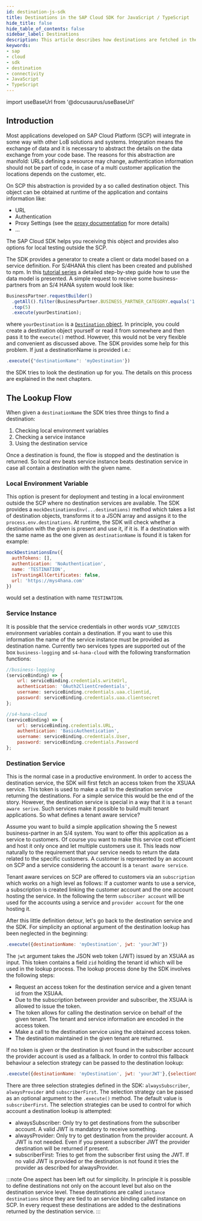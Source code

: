 ```yaml
---
id: destination-js-sdk
title: Destinations in the SAP Cloud SDK for JavaScript / TypeScript
hide_title: false
hide_table_of_contents: false
sidebar_label: Destinations
description: This article describes how destinations are fetched in the SDK and how they can be configured.
keywords:
- sap
- cloud
- sdk
- destination
- connectivity
- JavaScript 
- TypeScript
---
```


import useBaseUrl from '@docusaurus/useBaseUrl'

## Introduction ##

Most applications developed on SAP Cloud Platform (SCP) will integrate in some way with other LoB solutions and systems.
Integration means the exchange of data and it is necessary to abstract the details on the data exchange from your code base.
The reasons for this abstraction are manifold: URLs defining a resource may change, authentication information should not be part of code, in case of a multi customer application the locations depends on the customer, etc.

On SCP this abstraction is provided by a so called destination object. 
This object can be obtained at runtime of the application and contains information like:
- URL
- Authentication
- Proxy Settings (see the [proxy documentation](./proxy.md) for more details)   
- ...

The SAP Cloud SDK helps you receiving this object and provides also options for local testing outside the SCP.

The SDK provides a generator to create a client or data model based on a service definition.
For S/4HANA this client has been created and published to npm. 
In this [tutorial series](https://developers.sap.com/group.s4sdk-js-cloud-foundry.html) a detailed step-by-step guide how to use the data model is presented.
A simple request to receive some business-partners from an S/4 HANA system would look like:
```js
BusinessPartner.requestBuilder()
  .getAll().filter(BusinessPartner.BUSINESS_PARTNER_CATEGORY.equals('1'))
  .top(5)
  .execute(yourDestination);
```
where `yourDestination` is a [`Destination` object](https://sap.github.io/cloud-sdk/api/1.21.0/interfaces/sap_cloud_sdk_core.destination).
In principle, you could create a destination object yourself or read it from somewhere and then pass it to the `execute()` method.
However, this would not be very flexible and convenient as discussed above.
The SDK provides some help for this problem. 
If just a destinationName is provided i.e.:
```js
.execute({"destinationName": 'myDestination'})
```
the SDK tries to look the destination up for you.
The details on this process are explained in the next chapters.

## The Lookup Flow ##

When given a `destinationName` the SDK tries three things to find a destination:
1. Checking local environment variables
2. Checking a service instance
3. Using the destination service

Once a destination is found, the flow is stopped and the destination is returned. 
So local env beats service instance beats destination service in case all contain a destination with the given name.

### Local Environment Variable ###

This option is present for deployment and testing in a local environment outside the SCP where no destination services are available.
The SDK provides a `mockDestinationsEnv(...destinations)` method which takes a list of destination objects, transforms it to a JSON array and assigns it to the `process.env.destinations`.
At runtime, the SDK will check whether a destination with the given is present and use it, if it is.
If a destination with the same name as the one given as `destinationName` is found it is taken for example:
```js
mockDestinationsEnv({
  authTokens: [],
  authentication: 'NoAuthentication',
  name: 'TESTINATION',
  isTrustingAllCertificates: false,
  url: 'https://mys4hana.com'
})
```
would set a destination with name `TESTINATION`.

### Service Instance ###

It is possible that the service credentials in other words `VCAP_SERVICES` environment variables contain a destination.
If you want to use this information the name of the service instance must be provided as destination name.
Currently two services types are supported out of the box `business-logging` and `s4-hana-cloud` with the following transformation functions:
```js
//business-logging
(serviceBinding) => { 
    url: serviceBinding.credentials.writeUrl,
    authentication: 'OAuth2ClientCredentials',
    username: serviceBinding.credentials.uaa.clientid,
    password: serviceBinding.credentials.uaa.clientsecret
};

//s4-hana-cloud
(serviceBinding) => {
    url: serviceBinding.credentials.URL,
    authentication: 'BasicAuthentication',
    username: serviceBinding.credentials.User,
    password: serviceBinding.credentials.Password
};
```

### Destination Service ###

This is the normal case in a productive environment. 
In order to access the destination service, the SDK will first fetch an access token from the XSUAA service.
This token is used to make a call to the destination service returning the destinations.
For a simple service this would be the end of the story.
However, the destination service is special in a way that it is a `tenant aware serive`.
Such services make it possible to build multi tenant applications.
So what defines a tenant aware service?

Assume you want to build a simple application showing the 5 newest business-partner in an S/4 system.
You want to offer this application as a service to customers.
Of course you want to make this service cost efficient and host it only once and let multiple customers use it.
This leads now naturally to the requirement that your service needs to return the data related to the specific customers.
A customer is represented by an account on SCP and a service considering the account is a `tenant aware service`. 
 
Tenant aware services on SCP are offered to customers via an `subscription` which works on a high level as follows:
If a customer wants to use a service, a subscription is created linking the customer account and the one account hosting the service.
In the following the term `subscriber account` will be used for the accounts using a service and `provider account` for the one hosting it.

After this little definition detour, let's go back to the destination service and the SDK.
For simplicity an optional argument of the destination lookup has been neglected in the beginning:
```js
.execute({destinationName: 'myDestination', jwt: 'yourJWT'})
```  
The `jwt` argument takes the JSON web token (JWT) issued by an XSUAA as input. 
This token contains a field `zid` holding the tenant id which will be used in the lookup process.
The lookup process done by the SDK involves the following steps:
- Request an access token for the destination service and a given tenant id from the XSUAA. 
- Due to the subscription between provider and subscriber, the XSUAA is allowed to issue the token.
- The token allows for calling the destination service on behalf of the given tenant.
The tenant and service information are encoded in the access token.
- Make a call to the destination service using the obtained access token.
- The destination maintained in the given tenant are returned.
  
If no token is given or the destination is not found in the subscriber account the provider account is used as a fallback.
In order to control this fallback behaviour a selection strategy can be passed to the destination lookup:
```js
.execute({destinationName: 'myDestination', jwt: 'yourJWT'},{selectionStrategy:'alwaysSubscriber'})
```
There are three selection strategies defined in the SDK: `alwaysSubscriber`, `alwaysProvider` and `subscriberFirst`.
The selection strategy can be passed as an optional argument to the `.execute()` method. 
The default value is `subscriberFirst`.
The selection strategies can be used to control for which account a destination lookup is attempted:
- alwaysSubscriber: Only try to get destinations from the subscriber account.
A valid JWT is mandatory to receive something.
- alwaysProvider: Only try to get destination from the provider account.
A JWT is not needed. 
Even if you present a subscriber JWT the provider destination will be returned if present.
- subscriberFirst: Tries to get from the subscriber first using the JWT.
If no valid JWT is provided or the destination is not found it tries the provider as described for alwaysProvider.

:::note
One aspect has been left out for simplicity.
In principle it is possible to define destinations not only on the account level but also on the destination service level.
These destinations are called `instance destinations` since they are tied to an service binding called instance on SCP.
In every request these destinations are added to the destinations returned by the destination service.
:::

 
